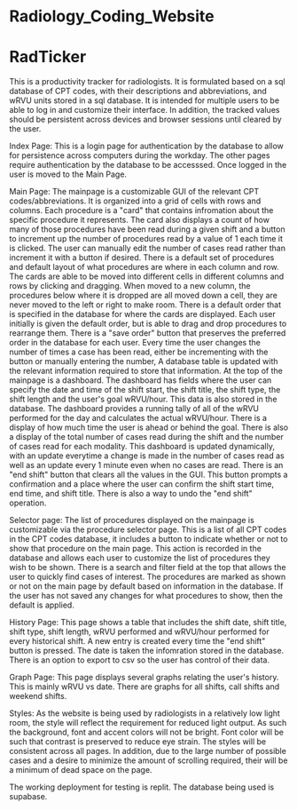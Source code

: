 # Radiology_Coding_Website

# RadTicker

This is a productivity tracker for radiologists. It is formulated based on a sql database of CPT codes, with their descriptions and abbreviations, and wRVU units stored in a sql database. It is intended for multiple users to be able to log in and customize their interface. In addition, the tracked values should be persistent across devices and browser sessions until cleared by the user.

Index Page: 
  This is a login page for authentication by the database to allow for persistence across computers during the workday. The other pages require authentication by the database to be accesssed. Once logged in the user is moved to the Main Page.

Main Page: 
  The mainpage is a customizable GUI of the relevant CPT codes/abbreviations. It is organized into a grid of cells with rows and columns. Each procedure is a "card" that contains infromation about the specific procedure it represents. The card also displays a count of how many of those procedures have been read during a given shift and a button to increment up the number of procedures read by a value of 1 each time it is clicked. The user can  manually edit the number of cases read rather than increment it with a button if desired. There is a default set of procedures and default layout of what procedures are where in each column and row. The cards are able to be moved into different cells in different columns and rows by clicking and dragging. When moved to a new column, the procedures below where it is dropped are all moved down a cell, they are never moved to the left or right to make room. There is a default order that is specified in the database for where the cards are displayed. Each user initially is given the default order, but is able to drag and drop procedures to rearrange them. There is a "save order" button that preserves the preferred order in the database for each user. 
  Every time the user changes the number of times a case has been read, either be incrementing with the button or manually entering the number, A database table is updated with the relevant information required to store that information.
  At the top of the mainpage is a dashboard. The dashboard has fields where the user can specify the date and time of the shift start, the shift title, the shift type, the shift length and the user's goal wRVU/hour. This data is also stored in the database. The dashboard provides a running tally of all of the wRVU performed for the day and calculates the actual wRVU/hour. There is a display of how much time the user is ahead or behind the goal. There is also a display of the total number of cases read during the shift and the number of cases read for each modality. This dashboard is updated dynamically, with an update everytime a change is made in the number of cases read as well as an update every 1 minute even when no cases are read. There is an "end shift" button that clears all the values in the GUI. This button prompts a confirmation and a place where the user can confirm the shift start time, end time, and shift title. There is also a way to undo the "end shift" operation.

Selector page: 
  The list of procedures displayed on the mainpage is customizable via the procedure selector page. This is a list of all CPT codes in the CPT codes database, it includes a button to indicate whether or not to show that procedure on the main page. This action is recorded in the database and allows each user to customize the list of procedures they wish to be shown. There is a search and filter field at the top that allows the user to quickly find cases of interest. The procedures are marked as shown or not on the main page by default based on information in the database. If the user has not saved any changes for what procedures to show, then the default is applied.

History Page:
  This page shows a table that includes the shift date, shift title, shift type, shift length, wRVU performed and wRVU/hour performed for every historical shift. A new entry is created every time the "end shift" button is pressed. The date is taken the infomration stored in the database. There is an option to export to csv so the user has control of their data.

Graph Page:
  This page displays several graphs relating the user's history. This is mainly wRVU vs date. There are graphs for all shifts, call shifts and weekend shifts.

Styles:
  As the website is being used by radiologists in a relatively low light room, the style will reflect the requirement for reduced light output. As such the background, font and accent colors will not be bright. Font color will be such that contrast is preserved to reduce eye strain. The styles will be consistent across all pages. In addition, due to the large number of possible cases and a desire to minimize the amount of scrolling required, their will be a minimum of dead space on the page.

The working deployment for testing is replit. The database being used is supabase.
